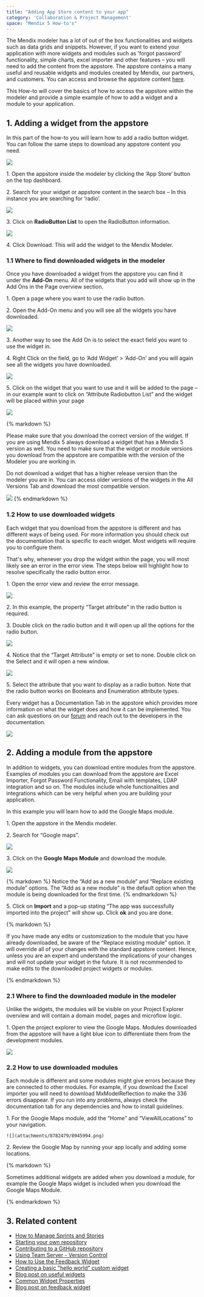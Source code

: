 ```yaml
---
title: "Adding App Store content to your app"
category: 'Collaboration & Project Management'
space: "Mendix 5 How-to's"
---
```


The Mendix modeler has a lot of out of the box functionalities and widgets such as data grids and snippets. However, if you want to extend your application with more widgets and modules such as 'forgot password' functionality, simple charts, excel importer and other features – you will need to add the content from the appstore. The appstore contains a many useful and reusable widgets and modules created by Mendix, our partners, and customers. You can access and browse the appstore content [here](https://appstore.home.mendix.com/).

This How-to will cover the basics of how to access the appstore within the modeler and provide a simple example of how to add a widget and a module to your application.

## 1\. Adding a widget from the appstore

In this part of the how-to you will learn how to add a radio button widget. You can follow the same steps to download any appstore content you need. 

![](attachments/8782479/8945980.png)

1. Open the appstore inside the modeler by clicking the ‘App Store’ button on the top dashboard.

2. Search for your widget or appstore content in the search box – In this instance you are searching for ‘radio’.

![](attachments/8782479/8945981.png)

3. Click on **RadioButton List** to open the RadioButton information.

![](attachments/8782479/8945982.png)

4\. Click Download. This will add the widget to the Mendix Modeler.

### 1.1 Where to find downloaded widgets in the modeler

Once you have downloaded a widget from the appstore you can find it under the **Add-On** menu. All of the widgets that you add will show up in the Add Ons in the Page overview section.

1\. Open a page where you want to use the radio button.

2\. Open the Add-On menu and you will see all the widgets you have downloaded.

![](attachments/8782479/8945983.png)

3\. Another way to see the Add On is to select the exact field you want to use the widget in.

4. Right Click on the field, go to ‘Add Widget’ > ‘Add-On’ and you will again see all the widgets you have downloaded.

![](attachments/8782479/8945984.png)

5. Click on the widget that you want to use and it will be added to the page – in our example want to click on “Attribute Radiobutton List” and the widget will be placed within your page

![](attachments/8782479/8945985.png)

<div class="alert alert-warning">{% markdown %}

Please make sure that you download the correct version of the widget. If you are using Mendix 5 always download a widget that has a Mendix 5 version as well. You need to make sure that the widget or module versions you download from the appstore are compatible with the version of the Modeler you are working in.

Do not download a widget that has a higher release version than the modeler you are in. You can access older versions of the widgets in the All Versions Tab and download the most compatible version.

![](attachments/8782479/8945986.png)
{% endmarkdown %}</div>

### 1.2 How to use downloaded widgets

Each widget that you download from the appstore is different and has different ways of being used. For more information you should check out the documentation that is specific to each widget. Most widgets will require you to configure them.

That's why, whenever you drop the widget within the page, you will most likely see an error in the error view. The steps below will highlight how to resolve specifically the radio button error.

1. Open the error view and review the error message.

![](attachments/8782479/8945987.png)

2. In this example, the property “Target attribute” in the radio button is required.

3\. Double click on the radio button and it will open up all the options for the radio button.

![](attachments/8782479/8945988.png)

4. Notice that the “Target Attribute” is empty or set to none. Double click on the Select and it will open a new window.

![](attachments/8782479/8945989.png)

5\. Select the attribute that you want to display as a radio button. Note that the radio button works on Booleans and Enumeration attribute types.

Every widget has a Documentation Tab in the appstore which provides more information on what the widget does and how it can be implemented. You can ask questions on our [forum](https://mxforum.mendix.com) and reach out to the developers in the documentation.

![](attachments/8782479/8945990.png)

## 2\. Adding a module from the appstore 

In addition to widgets, you can download entire modules from the appstore. Examples of modules you can download from the appstore are Excel Importer, Forgot Password Functionality, Email with templates, LDAP integration and so on. The modules include whole functionalities and integrations which can be very helpful when you are building your application.

In this example you will learn how to add the Google Maps module. 

1\. Open the appstore in the Mendix modeler.

2\. Search for “Google maps”.

![](attachments/8782479/8945991.png)

3. Click on the **Google Maps Module** and download the module.

![](attachments/8782479/8945992.png)

<div class="alert alert-info">{% markdown %}
Notice the “Add as a new module” and “Replace existing module” options. The “Add as a new module" is the default option when the module is being downloaded for the first time.
{% endmarkdown %}</div>

5. Click on **Import** and a pop-up stating “The app was successfully imported into the project” will show up. Click **ok** and you are done.

<div class="alert alert-warning">{% markdown %}

If you have made any edits or customization to the module that you have already downloaded, be aware of the “Replace existing module” option. It will override all of your changes with the standard appstore content. Hence, unless you are an expert and understand the implications of your changes and will not update your widget in the future. It is not recommended to make edits to the downloaded project widgets or modules.

{% endmarkdown %}</div>

### 2.1 Where to find the downloaded module in the modeler

Unlike the widgets, the modules will be visible on your Project Explorer overview and will contain a domain model, pages and microflow logic.  

1. Open the project explorer to view the Google Maps. Modules downloaded from the appstore will have a light blue icon to differentiate them from the development modules.

![](attachments/8782479/8945993.png)

### 2.2 How to use downloaded modules

Each module is different and some modules might give errors because they are connected to other modules. For example, if you download the Excel importer you will need to download MxModelReflection to make the 336 errors disappear. If you run into any problems, always check the documentation tab for any dependencies and how to install guidelines. 

1. For the Google Maps module, add the “Home” and “ViewAllLocations” to your navigation.

    ![](attachments/8782479/8945994.png)

2. Review the Google Map by running your app locally and adding some locations.

<div class="alert alert-warning">{% markdown %}

Sometimes additional widgets are added when you download a module, for example the Google Maps widget is included when you download the Google Maps Module.

{% endmarkdown %}</div>

## 3\. Related content

*   [How to Manage Sprints and Stories](/developerportal/howto/managing-your-application-requirements-with-mendix)
*   [Starting your own repository](starting-your-own-repository)
*   [Contributing to a GitHub repository](contributing-to-a-github-repository)
*   [Using Team Server - Version Control](using-team-server-version-control)
*   [How to Use the Feedback Widget](/developerportal/howto/gathering-user-feedback)
*   [Creating a basic "hello world" custom widget](creating-a-basic-hello-world-custom-widget)
*   [Blog post on useful widgets](http://www.mendix.com/blog/top-5-mendix-widgets-speeding-application-development/)
*   [Common Widget Properties](/refguide5/common-widget-properties)
*   [Blog post on feedback widget](http://www.mendix.com/blog/feedback-widget-bridging-the-gap-between-users/)
